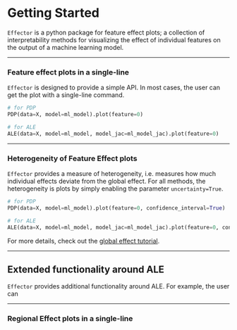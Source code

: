 # Getting Started

`Effector` is a python package for feature effect plots; a collection of interpretability methods for visualizing the 
effect of individual features on the output of a machine learning model. 

---
### Feature effect plots in a single-line

`Effector` is designed to provide a simple API. In most cases, the user can get 
the plot with a single-line command.


```python
# for PDP
PDP(data=X, model=ml_model).plot(feature=0)

# for ALE
ALE(data=X, model=ml_model, model_jac=ml_model_jac).plot(feature=0)
```
--- 

### Heterogeneity of Feature Effect plots

`Effector` provides a measure of heterogeneity, i.e. measures how much individual effects deviate from 
the global effect. For all methods, the heterogeneity is plots by simply enabling 
the parameter `uncertainty=True`.

```python
# for PDP
PDP(data=X, model=ml_model).plot(feature=0, confidence_interval=True)

# for ALE
ALE(data=X, model=ml_model, model_jac=ml_model_jac).plot(feature=0, confidence_interval=True)
```

For more details, check out the [global effect tutorial](./tutorials/00_linear_global_effect/).

--- 

## Extended functionality around ALE

`Effector` provides additional functionality around ALE. For example, the user can



---

### Regional Effect plots in a single-line

